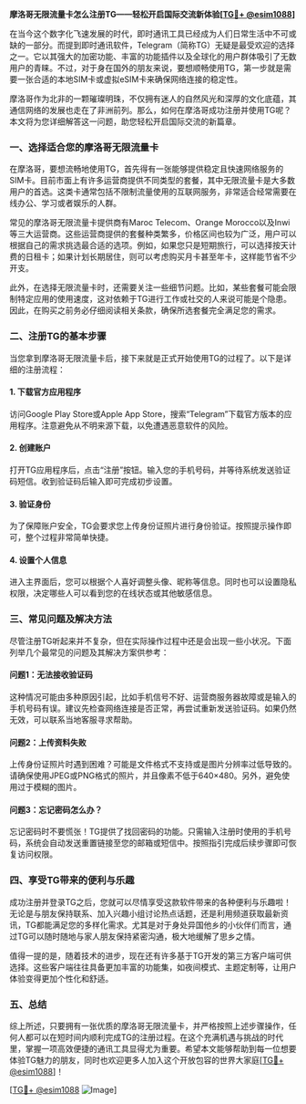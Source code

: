 **摩洛哥无限流量卡怎么注册TG——轻松开启国际交流新体验[[TG💪+ @esim1088](https://t.me/s/esim1088)]**

在当今这个数字化飞速发展的时代，即时通讯工具已经成为人们日常生活中不可或缺的一部分。而提到即时通讯软件，Telegram（简称TG）无疑是最受欢迎的选择之一。它以其强大的加密功能、丰富的功能插件以及全球化的用户群体吸引了无数用户的青睐。不过，对于身在国外的朋友来说，要想顺畅使用TG，第一步就是需要一张合适的本地SIM卡或虚拟eSIM卡来确保网络连接的稳定性。

摩洛哥作为北非的一颗璀璨明珠，不仅拥有迷人的自然风光和深厚的文化底蕴，其通信网络的发展也走在了非洲前列。那么，如何在摩洛哥成功注册并使用TG呢？本文将为您详细解答这一问题，助您轻松开启国际交流的新篇章。

### **一、选择适合您的摩洛哥无限流量卡**

在摩洛哥，要想流畅地使用TG，首先得有一张能够提供稳定且快速网络服务的SIM卡。目前市面上有许多运营商提供不同类型的套餐，其中无限流量卡是大多数用户的首选。这类卡通常包括不限制流量使用的互联网服务，非常适合经常需要在线办公、学习或者娱乐的人群。

常见的摩洛哥无限流量卡提供商有Maroc Telecom、Orange Morocco以及Inwi等三大运营商。这些运营商提供的套餐种类繁多，价格区间也较为广泛，用户可以根据自己的需求挑选最合适的选项。例如，如果您只是短期旅行，可以选择按天计费的日租卡；如果计划长期居住，则可以考虑购买月卡甚至年卡，这样能节省不少开支。

此外，在选择无限流量卡时，还需要关注一些细节问题。比如，某些套餐可能会限制特定应用的使用速度，这对依赖于TG进行工作或社交的人来说可能是个隐患。因此，在购买之前务必仔细阅读相关条款，确保所选套餐完全满足您的需求。

### **二、注册TG的基本步骤**

当您拿到摩洛哥无限流量卡后，接下来就是正式开始使用TG的过程了。以下是详细的注册流程：

#### **1. 下载官方应用程序**
访问Google Play Store或Apple App Store，搜索“Telegram”下载官方版本的应用程序。注意避免从不明来源下载，以免遭遇恶意软件的风险。

#### **2. 创建账户**
打开TG应用程序后，点击“注册”按钮。输入您的手机号码，并等待系统发送验证码短信。收到验证码后输入即可完成初步设置。

#### **3. 验证身份**
为了保障账户安全，TG会要求您上传身份证照片进行身份验证。按照提示操作即可，整个过程非常简单快捷。

#### **4. 设置个人信息**
进入主界面后，您可以根据个人喜好调整头像、昵称等信息。同时也可以设置隐私权限，决定哪些人可以看到您的在线状态或其他敏感信息。

### **三、常见问题及解决方法**

尽管注册TG听起来并不复杂，但在实际操作过程中还是会出现一些小状况。下面列举几个最常见的问题及其解决方案供参考：

#### **问题1：无法接收验证码**
这种情况可能由多种原因引起，比如手机信号不好、运营商服务器故障或是输入的手机号码有误。建议先检查网络连接是否正常，再尝试重新发送验证码。如果仍然无效，可以联系当地客服寻求帮助。

#### **问题2：上传资料失败**
上传身份证照片时遇到困难？可能是文件格式不支持或是图片分辨率过低导致的。请确保使用JPEG或PNG格式的照片，并且像素不低于640×480。另外，避免使用过于模糊的图片。

#### **问题3：忘记密码怎么办？**
忘记密码时不要慌张！TG提供了找回密码的功能。只需输入注册时使用的手机号码，系统会自动发送重置链接至您的邮箱或短信中。按照指引完成后续步骤即可恢复访问权限。

### **四、享受TG带来的便利与乐趣**

成功注册并登录TG之后，您就可以尽情享受这款软件带来的各种便利与乐趣啦！无论是与朋友保持联系、加入兴趣小组讨论热点话题，还是利用频道获取最新资讯，TG都能满足您的多样化需求。尤其是对于身处异国他乡的小伙伴们而言，通过TG可以随时随地与家人朋友保持紧密沟通，极大地缓解了思乡之情。

值得一提的是，随着技术的进步，现在还有许多基于TG开发的第三方客户端可供选择。这些客户端往往具备更加丰富的功能集，如夜间模式、主题定制等，让用户体验变得更加个性化和舒适。

### **五、总结**

综上所述，只要拥有一张优质的摩洛哥无限流量卡，并严格按照上述步骤操作，任何人都可以在短时间内顺利完成TG的注册过程。在这个充满机遇与挑战的时代里，掌握一项高效便捷的通讯工具显得尤为重要。希望本文能够帮助到每一位想要体验TG魅力的朋友，同时也欢迎更多人加入这个开放包容的世界大家庭[[TG💪+ @esim1088](https://t.me/s/esim1088)]！

[[TG💪+ @esim1088](https://t.me/s/esim1088) ![Image](https://i.postimg.cc/4NQfJmqS/Snipaste-2025-05-13-00-14-12.png)]